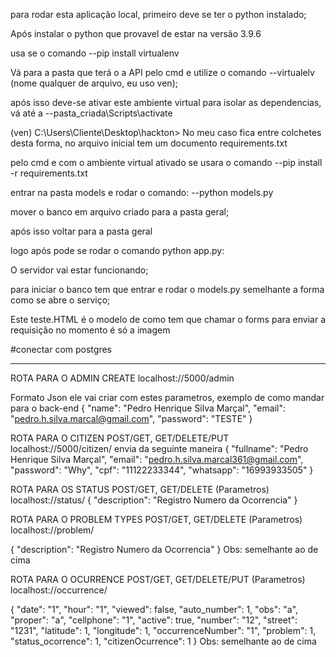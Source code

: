 para rodar esta aplicação local, primeiro deve se ter o python instalado;

Após instalar o python que provavel de estar na versão 3.9.6

usa se o comando 
--pip install virtualenv

Vá para a pasta que terá o a API pelo cmd e utilize o comando 
--virtualelv (nome qualquer de arquivo, eu uso ven);

após isso deve-se ativar este ambiente virtual para isolar as dependencias, vá até a 
--pasta_criada\Scripts\activate

(ven) C:\Users\Cliente\Desktop\hackton> 
No meu caso fica entre colchetes desta forma, no arquivo inicial tem um documento requirements.txt

pelo cmd e com o ambiente virtual ativado se usara o comando 
--pip install -r requirements.txt

entrar na pasta models e rodar o comando:
--python models.py

mover o banco em arquivo criado para a pasta geral;

após isso voltar para a pasta geral

logo após pode se rodar o comando python app.py:

O servidor vai estar funcionando;

para iniciar o banco tem que entrar e rodar o models.py semelhante a forma como se abre o serviço;

Este teste.HTML é o modelo de como tem que chamar o forms para enviar a requisição no momento é só a imagem

#conectar com postgres
<!-- # engine = create_engine(
#     "postgresql+pg8000://scott:tiger@localhost/test",
#     execution_options={
#         "isolation_level": "REPEATABLE READ"
#     }
# )
# 
# SEGUE O MODELO DE OCMO TEM QUE SER COMPLETADO AS INFORMAÇÕES
# engine = create_engine("postgresql://(Usuarioaseusar):(senha)@localhost/(nome do banco)")
 -->

-------------------------------------------
ROTA PARA O ADMIN CREATE localhost://5000/admin

Formato Json 
ele vai criar com estes parametros, exemplo de como mandar para o back-end
{
    "name": "Pedro Henrique Silva Marçal",
    "email": "pedro.h.silva.marcal@gmail.com",
    "password": "TESTE"
}

ROTA PARA O CITIZEN POST/GET, GET/DELETE/PUT localhost://5000/citizen/
envia da seguinte maneira 
{
    "fullname": "Pedro Henrique Silva Marçal",
    "email": "pedro.h.silva.marcal361@gmail.com",
    "password": "Why",
    "cpf": "11122233344",
    "whatsapp": "16993933505"
}

ROTA PARA OS STATUS POST/GET, GET/DELETE (Parametros) localhost://status/
{
    "description": "Registro Numero da Ocorrencia"
}

ROTA PARA O PROBLEM TYPES POST/GET, GET/DELETE (Parametros) localhost://problem/

{
    "description": "Registro Numero da Ocorrencia"
}
Obs: semelhante ao de cima

ROTA PARA O OCURRENCE POST/GET, GET/DELETE/PUT (Parametros) localhost://occurrence/

{
    "date": "1",
    "hour": "1",
    "viewed": false,
    "auto_number": 1,
    "obs": "a",
    "proper": "a",
    "cellphone": "1",
    "active": true,
    "number": "12",
    "street": "1231",
    "latitude": 1,
    "longitude": 1,
    "occurrenceNumber": "1",
    "problem": 1,
    "status_ocorrence": 1,
    "citizenOcurrence": 1
}
Obs: semelhante ao de cima
